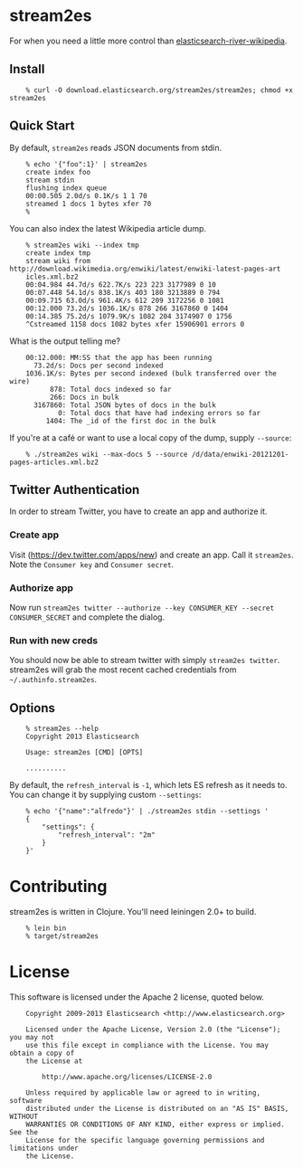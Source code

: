 # stream2es

For when you need a little more control than
[elasticsearch-river-wikipedia](https://github.com/elasticsearch/elasticsearch-river-wikipedia).

## Install

        % curl -O download.elasticsearch.org/stream2es/stream2es; chmod +x stream2es

## Quick Start

By default, `stream2es` reads JSON documents from stdin.

        % echo '{"foo":1}' | stream2es
        create index foo
        stream stdin
        flushing index queue
        00:00.505 2.0d/s 0.1K/s 1 1 70
        streamed 1 docs 1 bytes xfer 70
        %

You can also index the latest Wikipedia article dump.

        % stream2es wiki --index tmp            
        create index tmp
        stream wiki from http://download.wikimedia.org/enwiki/latest/enwiki-latest-pages-art
        icles.xml.bz2
        00:04.984 44.7d/s 622.7K/s 223 223 3177989 0 10
        00:07.448 54.1d/s 838.1K/s 403 180 3213889 0 794
        00:09.715 63.0d/s 961.4K/s 612 209 3172256 0 1081
        00:12.000 73.2d/s 1036.1K/s 878 266 3167860 0 1404
        00:14.385 75.2d/s 1079.9K/s 1082 204 3174907 0 1756
        ^Cstreamed 1158 docs 1082 bytes xfer 15906901 errors 0

What is the output telling me?

        00:12.000: MM:SS that the app has been running
          73.2d/s: Docs per second indexed
        1036.1K/s: Bytes per second indexed (bulk transferred over the wire)
              878: Total docs indexed so far
              266: Docs in bulk
          3167860: Total JSON bytes of docs in the bulk
                0: Total docs that have had indexing errors so far
             1404: The _id of the first doc in the bulk

If you're at a café or want to use a local copy of the dump, supply `--source`:

        % ./stream2es wiki --max-docs 5 --source /d/data/enwiki-20121201-pages-articles.xml.bz2

## Twitter Authentication

In order to stream Twitter, you have to create an app and authorize it.

### Create app

Visit (https://dev.twitter.com/apps/new) and create an app.  Call it `stream2es`.  Note the `Consumer key` and `Consumer secret`.

### Authorize app

Now run `stream2es twitter --authorize --key CONSUMER_KEY --secret CONSUMER_SECRET` and complete the dialog.

### Run with new creds

You should now be able to stream twitter with simply `stream2es twitter`.  stream2es will grab the most recent cached credentials from `~/.authinfo.stream2es`.

## Options

        % stream2es --help
        Copyright 2013 Elasticsearch

        Usage: stream2es [CMD] [OPTS]

        ..........


By default, the `refresh_interval` is `-1`, which lets ES refresh as
it needs to.  You can change it by supplying custom `--settings`:

        % echo '{"name":"alfredo"}' | ./stream2es stdin --settings '
        {
            "settings": {
                "refresh_interval": "2m"
            }
        }'


# Contributing

stream2es is written in Clojure.  You'll need leiningen 2.0+ to build.

        % lein bin
        % target/stream2es

# License

This software is licensed under the Apache 2 license, quoted below.

        Copyright 2009-2013 Elasticsearch <http://www.elasticsearch.org>

        Licensed under the Apache License, Version 2.0 (the "License"); you may not
        use this file except in compliance with the License. You may obtain a copy of
        the License at

            http://www.apache.org/licenses/LICENSE-2.0

        Unless required by applicable law or agreed to in writing, software
        distributed under the License is distributed on an "AS IS" BASIS, WITHOUT
        WARRANTIES OR CONDITIONS OF ANY KIND, either express or implied. See the
        License for the specific language governing permissions and limitations under
        the License.
